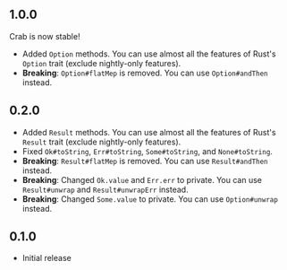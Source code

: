 ## 1.0.0

Crab is now stable!

- Added `Option` methods. You can use almost all the features of Rust's `Option` trait (exclude nightly-only features).
- **Breaking**: `Option#flatMep` is removed. You can use `Option#andThen` instead.

## 0.2.0

- Added `Result` methods. You can use almost all the features of Rust's `Result` trait (exclude nightly-only features).
- Fixed `Ok#toString`, `Err#toString`, `Some#toString`, and `None#toString`.
- **Breaking**: `Result#flatMep` is removed. You can use `Result#andThen` instead.
- **Breaking**: Changed `Ok.value` and `Err.err` to private. You can use `Result#unwrap` and `Result#unwrapErr` instead.
- **Breaking**: Changed `Some.value` to private. You can use `Option#unwrap` instead.

## 0.1.0

- Initial release
